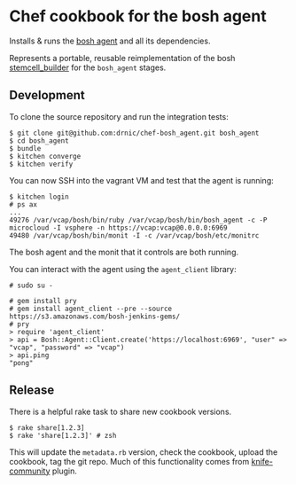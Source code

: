 # Chef cookbook for the bosh agent

Installs & runs the [bosh agent](https://github.com/cloudfoundry/bosh/tree/master/bosh_agent) and all its dependencies.

Represents a portable, reusable reimplementation of the bosh [stemcell_builder](https://github.com/cloudfoundry/bosh/tree/master/stemcell_builder) for the `bosh_agent` stages.

## Development

To clone the source repository and run the integration tests:

```
$ git clone git@github.com:drnic/chef-bosh_agent.git bosh_agent
$ cd bosh_agent
$ bundle
$ kitchen converge
$ kitchen verify
```

You can now SSH into the vagrant VM and test that the agent is running:

```
$ kitchen login
# ps ax
...
49276 /var/vcap/bosh/bin/ruby /var/vcap/bosh/bin/bosh_agent -c -P microcloud -I vsphere -n https://vcap:vcap@0.0.0.0:6969
49480 /var/vcap/bosh/bin/monit -I -c /var/vcap/bosh/etc/monitrc
```

The bosh agent and the monit that it controls are both running.

You can interact with the agent using the `agent_client` library:

```
# sudo su -

# gem install pry
# gem install agent_client --pre --source https://s3.amazonaws.com/bosh-jenkins-gems/
# pry
> require 'agent_client'
> api = Bosh::Agent::Client.create('https://localhost:6969', "user" => "vcap", "password" => "vcap")
> api.ping
"pong"
```

## Release

There is a helpful rake task to share new cookbook versions.

```
$ rake share[1.2.3]
$ rake 'share[1.2.3]' # zsh
```

This will update the `metadata.rb` version, check the cookbook, upload the cookbook, tag the git repo. Much of this functionality comes from [knife-community](http://miketheman.github.io/knife-community/ "knife-community by miketheman") plugin.